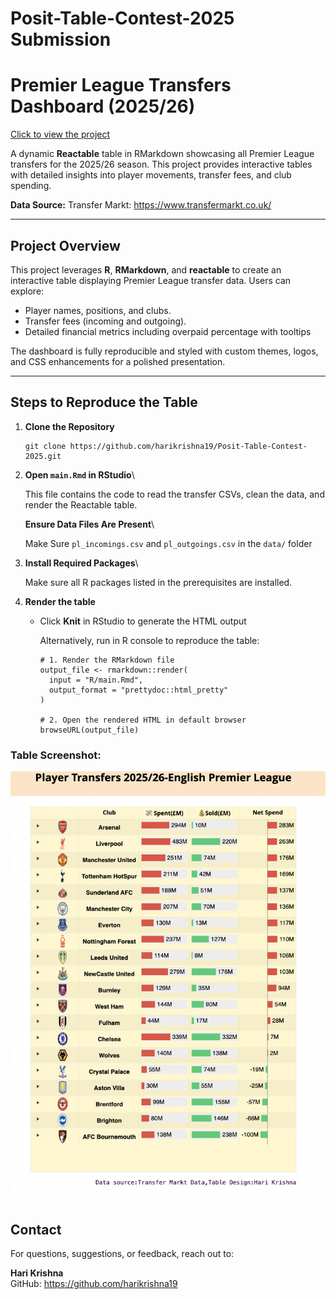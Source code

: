 # Posit-Table-Contest-2025 Submission

# Premier League Transfers Dashboard (2025/26)

[Click to view the project](https://rpubs.com/hari_k/PL_Transfers-Final)

A dynamic **Reactable** table in RMarkdown showcasing all Premier League transfers for the 2025/26 season. This project provides interactive tables with detailed insights into player movements, transfer fees, and club spending.

**Data Source:** Transfer Markt: <https://www.transfermarkt.co.uk/>

------------------------------------------------------------------------

## Project Overview

This project leverages **R**, **RMarkdown**, and **reactable** to create an interactive table displaying Premier League transfer data. Users can explore:

-   Player names, positions, and clubs.
-   Transfer fees (incoming and outgoing).
-   Detailed financial metrics including overpaid percentage with tooltips

The dashboard is fully reproducible and styled with custom themes, logos, and CSS enhancements for a polished presentation.

------------------------------------------------------------------------

## Steps to Reproduce the Table

1.  **Clone the Repository**

    ```         
    git clone https://github.com/harikrishna19/Posit-Table-Contest-2025.git
    ```

2.  **Open `main.Rmd` in RStudio**\

    This file contains the code to read the transfer CSVs, clean the data, and render the Reactable table.

    **Ensure Data Files Are Present**\

    Make Sure `pl_incomings.csv` and `pl_outgoings.csv` in the `data/` folder

3.  **Install Required Packages**\

    Make sure all R packages listed in the prerequisites are installed.

4.  **Render the table**

    -   Click **Knit** in RStudio to generate the HTML output

        Alternatively, run in R console to reproduce the table:

        ```         
        # 1. Render the RMarkdown file
        output_file <- rmarkdown::render(
          input = "R/main.Rmd", 
          output_format = "prettydoc::html_pretty"
        )

        # 2. Open the rendered HTML in default browser
        browseURL(output_file)
        ```

### Table Screenshot:

![](images/PL-01.png)

## Contact

For questions, suggestions, or feedback, reach out to:

**Hari Krishna**\
GitHub: <https://github.com/harikrishna19>
